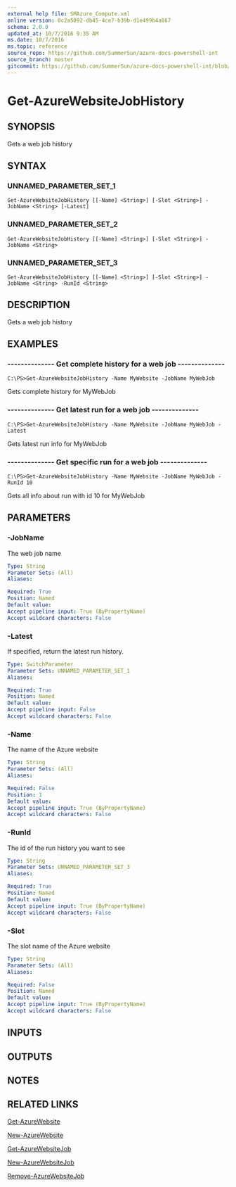 ```yaml
---
external help file: SMAzure_Compute.xml
online version: 0c2a5092-db45-4ce7-b39b-d1e499b4a867
schema: 2.0.0
updated_at: 10/7/2016 9:35 AM
ms.date: 10/7/2016
ms.topic: reference
source_repo: https://github.com/SummerSun/azure-docs-powershell-int
source_branch: master
gitcommit: https://github.com/SummerSun/azure-docs-powershell-int/blob/3c5913303624ba7a7970d6758aac68ea04359cee/azureps-cmdlets-docs/Service%20Management/v1.0/Compute/Get-AzureWebsiteJobHistory.md
---
```


# Get-AzureWebsiteJobHistory
## SYNOPSIS
Gets a web job history

## SYNTAX

### UNNAMED_PARAMETER_SET_1
```
Get-AzureWebsiteJobHistory [[-Name] <String>] [-Slot <String>] -JobName <String> [-Latest]
```

### UNNAMED_PARAMETER_SET_2
```
Get-AzureWebsiteJobHistory [[-Name] <String>] [-Slot <String>] -JobName <String>
```

### UNNAMED_PARAMETER_SET_3
```
Get-AzureWebsiteJobHistory [[-Name] <String>] [-Slot <String>] -JobName <String> -RunId <String>
```

## DESCRIPTION
Gets a web job history

## EXAMPLES

### --------------  Get complete history for a web job --------------
```
C:\PS>Get-AzureWebsiteJobHistory -Name MyWebsite -JobName MyWebJob
```

Gets complete history for MyWebJob

### --------------  Get latest run for a web job --------------
```
C:\PS>Get-AzureWebsiteJobHistory -Name MyWebsite -JobName MyWebJob -Latest
```

Gets latest run info for MyWebJob

### --------------  Get specific run for a web job --------------
```
C:\PS>Get-AzureWebsiteJobHistory -Name MyWebsite -JobName MyWebJob -RunId 10
```

Gets all info about run with id 10 for MyWebJob

## PARAMETERS

### -JobName
The web job name

```yaml
Type: String
Parameter Sets: (All)
Aliases: 

Required: True
Position: Named
Default value: 
Accept pipeline input: True (ByPropertyName)
Accept wildcard characters: False
```

### -Latest
If specified, return the latest run history.

```yaml
Type: SwitchParameter
Parameter Sets: UNNAMED_PARAMETER_SET_1
Aliases: 

Required: True
Position: Named
Default value: 
Accept pipeline input: False
Accept wildcard characters: False
```

### -Name
The name of the Azure website

```yaml
Type: String
Parameter Sets: (All)
Aliases: 

Required: False
Position: 1
Default value: 
Accept pipeline input: True (ByPropertyName)
Accept wildcard characters: False
```

### -RunId
The id of the run history you want to see

```yaml
Type: String
Parameter Sets: UNNAMED_PARAMETER_SET_3
Aliases: 

Required: True
Position: Named
Default value: 
Accept pipeline input: True (ByPropertyName)
Accept wildcard characters: False
```

### -Slot
The slot name of the Azure website

```yaml
Type: String
Parameter Sets: (All)
Aliases: 

Required: False
Position: Named
Default value: 
Accept pipeline input: True (ByPropertyName)
Accept wildcard characters: False
```

## INPUTS

## OUTPUTS

## NOTES

## RELATED LINKS

[Get-AzureWebsite](0c2a5092-db45-4ce7-b39b-d1e499b4a867)

[New-AzureWebsite](498c1abd-298b-43e9-ac53-bc57054a5387)

[Get-AzureWebsiteJob](5ef76b84-385f-419e-8aba-228d53ce2232)

[New-AzureWebsiteJob](89c77daa-24fd-4b27-b624-3486fe642722)

[Remove-AzureWebsiteJob](e25091a2-2472-4674-978c-ec1522631bc1)

